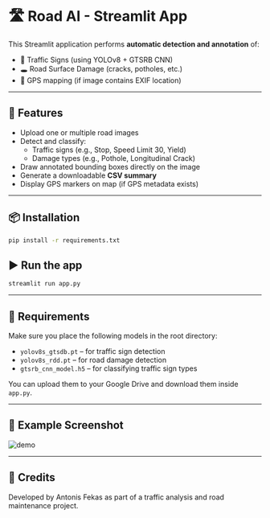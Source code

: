 # 🛣️ Road AI - Streamlit App

This Streamlit application performs **automatic detection and annotation** of:

- 🛑 Traffic Signs (using YOLOv8 + GTSRB CNN)
- 🕳️ Road Surface Damage (cracks, potholes, etc.)
- 📍 GPS mapping (if image contains EXIF location)

---

## 🚀 Features

- Upload one or multiple road images
- Detect and classify:
  - Traffic signs (e.g., Stop, Speed Limit 30, Yield)
  - Damage types (e.g., Pothole, Longitudinal Crack)
- Draw annotated bounding boxes directly on the image
- Generate a downloadable **CSV summary**
- Display GPS markers on map (if GPS metadata exists)

---

## 📦 Installation

```bash
pip install -r requirements.txt
```

## ▶️ Run the app

```bash
streamlit run app.py
```

---

## 📁 Requirements

Make sure you place the following models in the root directory:

- `yolov8s_gtsdb.pt` – for traffic sign detection
- `yolov8s_rdd.pt` – for road damage detection
- `gtsrb_cnn_model.h5` – for classifying traffic sign types

You can upload them to your Google Drive and download them inside `app.py`.

---

## 📍 Example Screenshot

![demo](https://user-images.githubusercontent.com/demo-path/screenshot.jpg)

---

## 🙌 Credits

Developed by Antonis Fekas as part of a traffic analysis and road maintenance project.

